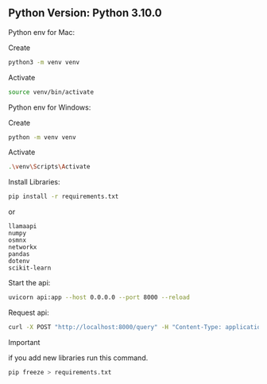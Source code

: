 <!-- @format -->

## Python Version: Python 3.10.0

Python env for Mac:

Create

```bash
python3 -m venv venv
```

Activate

```bash
source venv/bin/activate
```

Python env for Windows:

Create

```bash
python -m venv venv
```

Activate

```bash
.\venv\Scripts\Activate
```

Install Libraries:

```bash
pip install -r requirements.txt
```

or

```list
llamaapi
numpy
osmnx
networkx
pandas
dotenv
scikit-learn
```

Start the api:

```bash
uvicorn api:app --host 0.0.0.0 --port 8000 --reload
```

Request api:

```bash
curl -X POST "http://localhost:8000/query" -H "Content-Type: application/json" -d "{\"prompt\": \"i want to go to somewhere with a great view where i can also drink something\", \"latitude\": 40.985660, \"longitude\": 29.027361, \"radius\": 5000, \"num_results\": 5}"
```

> [!IMPORTANT]
> if you add new libraries run this command.
>
> ```bash
> pip freeze > requirements.txt
> ```
